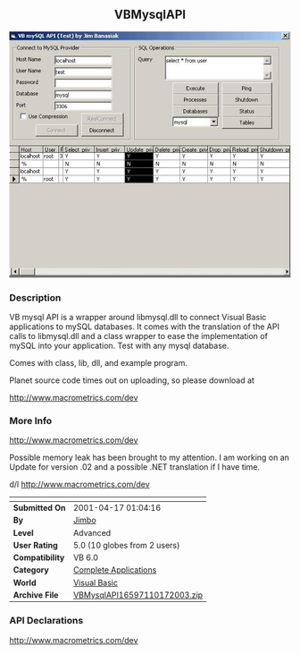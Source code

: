 ﻿<div align="center">

## VBMysqlAPI

<img src="PIC2003932338349119.gif">
</div>

### Description

VB mysql API is a wrapper around libmysql.dll to connect Visual Basic applications to mySQL databases. It comes with the translation of the API calls to libmysql.dll and a class wrapper to ease the implementation of mySQL into your application. Test with any mysql database.

Comes with class, lib, dll, and example program.

Planet source code times out on uploading, so please download at

http://www.macrometrics.com/dev
 
### More Info
 
http://www.macrometrics.com/dev

Possible memory leak has been brought to my attention. I am working on an Update for version .02 and a possible .NET translation if I have time.

d/l http://www.macrometrics.com/dev


<span>             |<span>
---                |---
**Submitted On**   |2001-04-17 01:04:16
**By**             |[Jimbo](https://github.com/Planet-Source-Code/PSCIndex/blob/master/ByAuthor/jimbo.md)
**Level**          |Advanced
**User Rating**    |5.0 (10 globes from 2 users)
**Compatibility**  |VB 6\.0
**Category**       |[Complete Applications](https://github.com/Planet-Source-Code/PSCIndex/blob/master/ByCategory/complete-applications__1-27.md)
**World**          |[Visual Basic](https://github.com/Planet-Source-Code/PSCIndex/blob/master/ByWorld/visual-basic.md)
**Archive File**   |[VBMysqlAPI16597110172003\.zip](https://github.com/Planet-Source-Code/jimbo-vbmysqlapi__1-48230/archive/master.zip)

### API Declarations

http://www.macrometrics.com/dev





